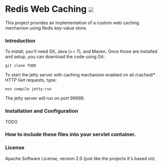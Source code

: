 # Redis Web Caching <a href="https://travis-ci.org/zouzias/rediswebcaching.svg?branch=master"><img src="https://travis-ci.org/zouzias/rediswebcaching.svg?branch=master"/></a>

This project provides an implementation of a custom web caching mechanism using Redis key-value store.



### Introduction

To install, you'll need Git, Java (>= 7), and Maven. Once those are installed and setup, you can download the code using Git:

    git clone TODO

To start the jetty server with caching mechanism enabled on all /cached/* HTTP Get requests, type:

    mvn compile jetty:run

The jetty server will run on port 99999.


### Installation and Configuration
  
TODO


### How to include these files into your servlet container.




### License

Apache Software License, version 2.0 (just like the projects it's based on)



